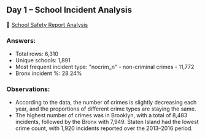 ## Day 1 – School Incident Analysis

🔗 [School Safety Report Analysis](https://docs.google.com/spreadsheets/d/19w_OL9_KFvt2Kh-n841HnmsZlod6Ksp5Ij__xOcrllw/edit?usp=sharing)

### Answers:
- Total rows: 6,310
- Unique schools: 1,891
- Most frequent incident type: "nocrim_n" - non-criminal crimes - 11,772
- Bronx incident %: 28.24%

### Observations:
- According to the data, the number of crimes is slightly decreasing each year, and the proportions of different crime types are staying the same.
- The highest number of crimes was in Brooklyn, with a total of 8,483 incidents, followed by the Bronx with 7,949. Staten Island had the lowest crime count, with 1,920 incidents reported over the 2013–2016 period.
